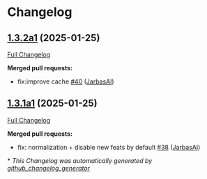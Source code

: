 # Changelog

## [1.3.2a1](https://github.com/OpenVoiceOS/ovos-padatious-pipeline-plugin/tree/1.3.2a1) (2025-01-25)

[Full Changelog](https://github.com/OpenVoiceOS/ovos-padatious-pipeline-plugin/compare/1.3.1...1.3.2a1)

**Merged pull requests:**

- fix:improve cache [\#40](https://github.com/OpenVoiceOS/ovos-padatious-pipeline-plugin/pull/40) ([JarbasAl](https://github.com/JarbasAl))

## [1.3.1a1](https://github.com/OpenVoiceOS/ovos-padatious-pipeline-plugin/tree/1.3.1a1) (2025-01-25)

[Full Changelog](https://github.com/OpenVoiceOS/ovos-padatious-pipeline-plugin/compare/1.3.0...1.3.1a1)

**Merged pull requests:**

- fix: normalization + disable new feats by default [\#38](https://github.com/OpenVoiceOS/ovos-padatious-pipeline-plugin/pull/38) ([JarbasAl](https://github.com/JarbasAl))



\* *This Changelog was automatically generated by [github_changelog_generator](https://github.com/github-changelog-generator/github-changelog-generator)*
